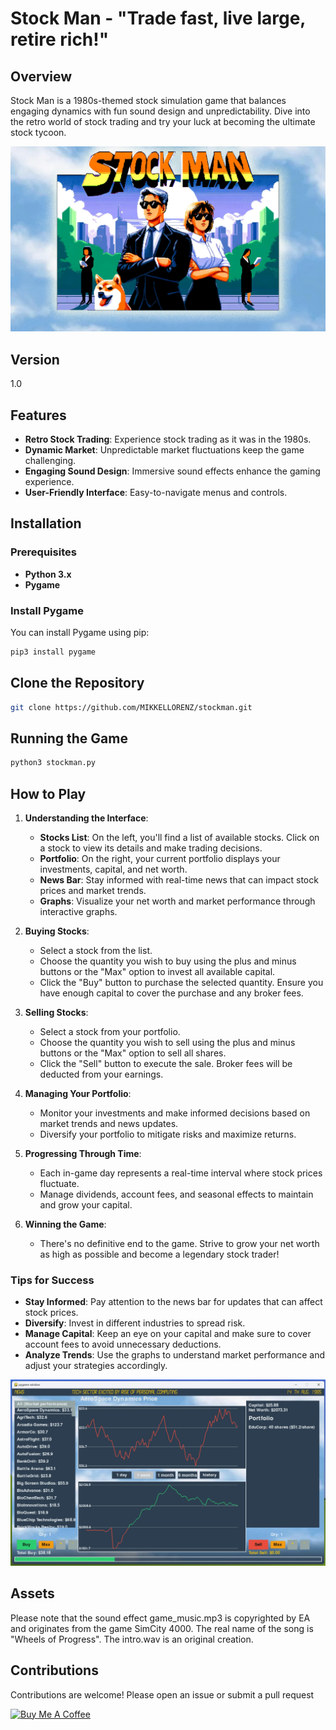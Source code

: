 # Stock Man - "Trade fast, live large, retire rich!"

## Overview

Stock Man is a 1980s-themed stock simulation game that balances engaging dynamics with fun sound design and unpredictability. Dive into the retro world of stock trading and try your luck at becoming the ultimate stock tycoon.

![Game Screenshot](menu_wallpaper.png)
## Version
1.0

## Features

- **Retro Stock Trading**: Experience stock trading as it was in the 1980s.
- **Dynamic Market**: Unpredictable market fluctuations keep the game challenging.
- **Engaging Sound Design**: Immersive sound effects enhance the gaming experience.
- **User-Friendly Interface**: Easy-to-navigate menus and controls.

## Installation

### Prerequisites

- **Python 3.x**
- **Pygame**

### Install Pygame

You can install Pygame using pip:

```bash
pip3 install pygame
```

## Clone the Repository
```bash
git clone https://github.com/MIKKELLORENZ/stockman.git
```

## Running the Game
```bash
python3 stockman.py
```

## How to Play
1. **Understanding the Interface**:
   - **Stocks List**: On the left, you'll find a list of available stocks. Click on a stock to view its details and make trading decisions.
   - **Portfolio**: On the right, your current portfolio displays your investments, capital, and net worth.
   - **News Bar**: Stay informed with real-time news that can impact stock prices and market trends.
   - **Graphs**: Visualize your net worth and market performance through interactive graphs.

2. **Buying Stocks**:
   - Select a stock from the list.
   - Choose the quantity you wish to buy using the plus and minus buttons or the "Max" option to invest all available capital.
   - Click the "Buy" button to purchase the selected quantity. Ensure you have enough capital to cover the purchase and any broker fees.

3. **Selling Stocks**:
   - Select a stock from your portfolio.
   - Choose the quantity you wish to sell using the plus and minus buttons or the "Max" option to sell all shares.
   - Click the "Sell" button to execute the sale. Broker fees will be deducted from your earnings.

4. **Managing Your Portfolio**:
   - Monitor your investments and make informed decisions based on market trends and news updates.
   - Diversify your portfolio to mitigate risks and maximize returns.

5. **Progressing Through Time**:
   - Each in-game day represents a real-time interval where stock prices fluctuate.
   - Manage dividends, account fees, and seasonal effects to maintain and grow your capital.

6. **Winning the Game**:
   - There's no definitive end to the game. Strive to grow your net worth as high as possible and become a legendary stock trader!

### Tips for Success
- **Stay Informed**: Pay attention to the news bar for updates that can affect stock prices.
- **Diversify**: Invest in different industries to spread risk.
- **Manage Capital**: Keep an eye on your capital and make sure to cover account fees to avoid unnecessary deductions.
- **Analyze Trends**: Use the graphs to understand market performance and adjust your strategies accordingly.

![Game Screenshot](screen_shot.jpg)

## Assets
Please note that the sound effect game_music.mp3 is copyrighted by EA and originates from the game SimCity 4000. The real name of the song is "Wheels of Progress". The intro.wav is an original creation.

## Contributions
Contributions are welcome! Please open an issue or submit a pull request

<a href="https://www.buymeacoffee.com/mvlorenz" target="_blank"><img src="https://cdn.buymeacoffee.com/buttons/v2/default-yellow.png" alt="Buy Me A Coffee" style="height: 60px !important;width: 217px !important;" ></a>
